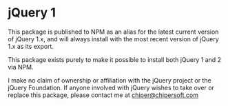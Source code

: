 jQuery 1
===

This package is published to NPM as an alias for the latest current version of jQuery 1.x, and will always install with the most recent version of jQuery 1.x as its export.

This package exists purely to make it possible to install both jQuery 1 and 2 via NPM.

I make no claim of ownership or affiliation with the jQuery project or the jQuery Foundation.  If anyone involved with jQuery wishes to take over or replace this package, please contact me at chiper@chipersoft.com